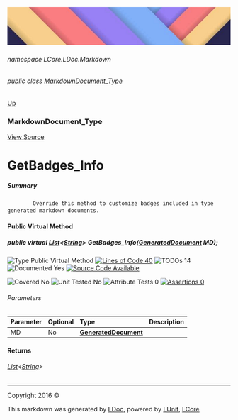 ![](../Content/LDoc-banner-small.png "")

###### namespace LCore.LDoc.Markdown

###### public class [MarkdownDocument_Type](MarkdownDocument_Type.md)
[Up](MarkdownDocument_Type.md)

### MarkdownDocument_Type
[View Source](../Markdown/Generators/MarkdownDocument_Type.cs)

# GetBadges_Info

##### Summary

            Override this method to customize badges included in type generated markdown documents.
            

#### Public Virtual Method

##### public virtual <a href="https://msdn.microsoft.com/en-us/library/6sh2ey19.aspx" alt="" target="_blank">List</a>&lt;<a href="https://msdn.microsoft.com/en-us/library/system.string.aspx" alt="">String</a>&gt; GetBadges_Info(<strong><a href="GeneratedDocument.md" alt="">GeneratedDocument</a></strong> MD);

![Type Public Virtual Method](http://b.repl.ca/v1/Type-Public%20Virtual%20Method-blue.png "") [![Lines of Code 40](http://b.repl.ca/v1/Lines%20of%20Code-40-blue.png "")](../Markdown/Generators/MarkdownDocument_Type.cs#L226) ![TODOs 14](http://b.repl.ca/v1/TODOs-14-yellow.png "")   ![Documented Yes](http://b.repl.ca/v1/Documented-Yes-brightgreen.png "") [![Source Code Available](http://b.repl.ca/v1/Source%20Code-Available-brightgreen.png "")](../Markdown/Generators/MarkdownDocument_Type.cs#L226)

![Covered No](http://b.repl.ca/v1/Covered-No-red.png "") ![Unit Tested No](http://b.repl.ca/v1/Unit%20Tested-No-lightgrey.png "") ![Attribute Tests 0](http://b.repl.ca/v1/Attribute%20Tests-0-lightgrey.png "") [![Assertions 0](http://b.repl.ca/v1/Assertions-0-lightgrey.png "")](../Markdown/Generators/MarkdownDocument_Type.cs)

###### Parameters

Parameter | Optional | Type | Description
:---  | :---  | :---  | :--- 
MD | No | **[GeneratedDocument](GeneratedDocument.md)** | 


#### Returns

###### <a href="https://msdn.microsoft.com/en-us/library/6sh2ey19.aspx" alt="" target="_blank">List</a>&lt;[String](https://msdn.microsoft.com/en-us/library/system.string.aspx)&gt;



---

Copyright 2016 &copy; [](../../README.md) [](../../TableOfContents.md)

This markdown was generated by [LDoc](https://github.com/CodeSingularity/LDoc), powered by [LUnit](https://github.com/CodeSingularity/LUnit), [LCore](https://github.com/CodeSingularity/LCore)
